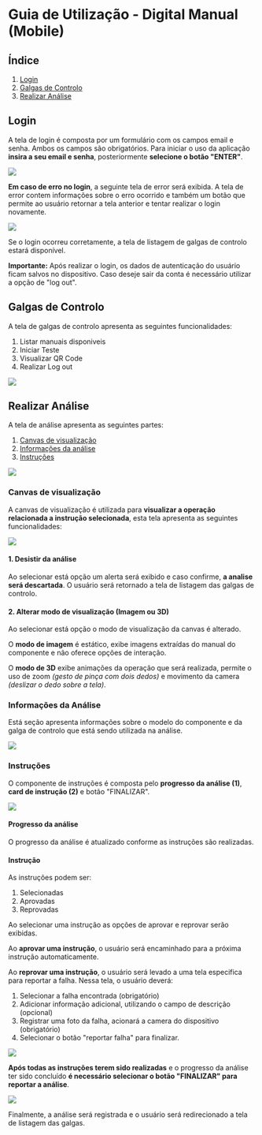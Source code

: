 # Guia de Utilização - Digital Manual (Mobile)

## Índice

1. [Login](##login)
1. [Galgas de Controlo](##galgas-de-controlo)
1. [Realizar Análise](##realizar-análise)

## Login

A tela de login é composta por um formulário com os campos email e senha. Ambos os campos são obrigatórios. Para iniciar o uso da aplicação **insira a seu email e senha**, posteriormente **selecione o botão "ENTER"**.

![](images/login-screen.jpg)

**Em caso de erro no login**, a seguinte tela de error será exibida. A tela de error contem informações sobre o erro ocorrido e também um botão que permite ao usuário retornar a tela anterior e tentar realizar o login novamente.

![](images/login-error-screen.jpg)

Se o login ocorreu corretamente, a tela de listagem de galgas de controlo estará disponível.

**Importante:** Após realizar o login, os dados de autenticação do usuário ficam salvos no dispositivo. Caso deseje sair da conta é necessário utilizar a opção de "log out".

## Galgas de Controlo

A tela de galgas de controlo apresenta as seguintes funcionalidades:

1. Listar manuais disponiveis
1. Iniciar Teste
1. Visualizar QR Code
1. Realizar Log out

![](images/testbenches-screen.jpg)

## Realizar Análise

A tela de análise apresenta as seguintes partes:

1. [Canvas de visualização](###canvas-de-visualização)
1. [Informações da análise](###informações-da-análise)
1. [Instruções](###instruções)

![](images/analysis-screen-image.jpg)

### Canvas de visualização

A canvas de visualização é utilizada para **visualizar a operação relacionada a instrução selecionada**, esta tela apresenta as seguintes funcionalidades:

![](images/analysis-screen-3D.jpg)

#### 1. Desistir da análise

Ao selecionar está opção um alerta será exibido e caso confirme, **a analise será descartada**. O usuário será retornado a tela de listagem das galgas de controlo.

#### 2. Alterar modo de visualização (Imagem ou 3D)

Ao selecionar está opção o modo de visualização da canvas é alterado.

O **modo de imagem** é estático, exibe imagens extraídas do manual do componente e não oferece opções de interação.

O **modo de 3D** exibe animações da operação que será realizada, permite o uso de zoom _(gesto de pinça com dois dedos)_ e movimento da camera _(deslizar o dedo sobre a tela)_.

### Informações da Análise

Está seção apresenta informações sobre o modelo do componente e da galga de controlo que está sendo utilizada na análise.

![](images/analysis-screen-info.jpg)

### Instruções

O componente de instruções é composta pelo **progresso da análise (1)**, **card de instrução (2)** e botão "FINALIZAR".

![](images/analysis-screen-instruction.jpg)

#### Progresso da análise

O progresso da análise é atualizado conforme as instruções são realizadas.

#### Instrução

As instruções podem ser:

1. Selecionadas
1. Aprovadas
1. Reprovadas

Ao selecionar uma instrução as opções de aprovar e reprovar serão exibidas.

Ao **aprovar uma instrução**, o usuário será encaminhado para a próxima instrução automaticamente.

Ao **reprovar uma instrução**, o usuário será levado a uma tela especifica para reportar a falha. Nessa tela, o usuário deverá:

1. Selecionar a falha encontrada (obrigatório)
1. Adicionar informação adicional, utilizando o campo de descrição (opcional)
1. Registrar uma foto da falha, acionará a camera do dispositivo (obrigatório)
1. Selecionar o botão "reportar falha" para finalizar.

![](images/report-failure-screen.jpg)

**Após todas as instruções terem sido realizadas** e o progresso da análise ter sido concluído **é necessário selecionar o botão "FINALIZAR" para reportar a análise**.

![](images/analysis-complete-screen.jpg)

Finalmente, a análise será registrada e o usuário será redirecionado a tela de listagem das galgas.
